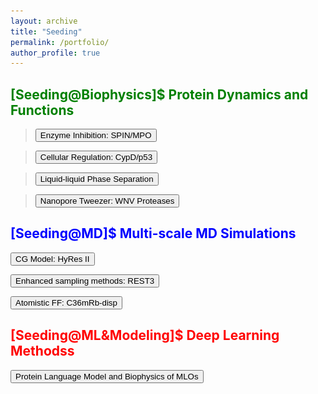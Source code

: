 ```yaml
---
layout: archive
title: "Seeding"
permalink: /portfolio/
author_profile: true
---
```


<script>
function toggleVisibility(section) {
  var x = document.getElementById(section);
  if (x.style.display === "none") {
    x.style.display = "block";
  } else {
    x.style.display = "none";
  }
}
</script>

## <span style="color: green;">[Seeding@Biophysics]$ Protein Dynamics and Functions</span>
><button onclick="toggleVisibility('spinMPO')">Enzyme Inhibition: SPIN/MPO</button>
<div id="spinMPO" style="display:none;">
<u>S</u>taphylococcal <u>P</u>eroxidase <u>IN</u>hibitor, SPIN, can bind to Human Myeloperoxidase (MPO) enzyme and inhibits the enzyme activities to prevent immune killing.

<img src="/images/spin.png" alt="SPIN&MPO">

<p>Studies have identified a disorder-to-order transition on SPIN's N-terminal domain (NTD), which functions to inhibit the enzyme activity. However, the details of SPIN's functional mechanisms lack understanding.</p>

<p>Here, we studied two SPIN homologs that present high sequence identity but different inhibitory abilities. By performing atomistic simulations, we discovered different binding and folding mechanisms adopted by two homologs, which could help to explain their functional discrepancies. <a href="https://www.frontiersin.org/articles/10.3389/fmolb.2023.1130189/full">Read more here.</a></p>
</div>

><button onclick="toggleVisibility('cypDp53')">Cellular Regulation: CypD/p53</button>
<div id="cypDp53" style="display:none;">
Cyclophilin D (CypD) is one crucial confirmed component of mitochondrial permeability transition pore (mPTP) regulator, which will be regulated by p53 N-terminal domain (p53-NTD).

<img src="/images/cypd.png" alt="CypD/p53">

<p>Here, we studied the dynamic interactions between p53-NTD and CypD. We observed a p53-NTD binding surface on CypD, which were further identified by NMR experiments. The electornic interactions are found to be the driven forces for CypD/p53-NTD interactions. <a href="https://pubmed.ncbi.nlm.nih.gov/35341741/">Read more here.</a></p>
</div>

><button onclick="toggleVisibility('llps')">Liquid-liquid Phase Separation</button>
<div id="llps" style="display:none;">
Liquid-liquid phase separation (LLPS) is one critical phenomena populated in cells that help biomolecules organization, regulation, and function. There are many signficant factors that may affect biomolecular phase separations. Particularly, the secondary structure dynamics play significant roles in regulating LLPS. 

<img src="/images/llps_2nd.png" alt="LLPS&2nd">

<p>Here, we studied how the dynamics of IDP secondary structures could affect their LLPS properties.</p> 

<video controls width="250">
    <source src="/images/from_cond.mp4" type="video/mp4">
</video>
<video controls width="250">
    <source src="/images/from_disp.mp4" type="video/mp4">
</video>

<p>Our simulations suggests how mutations could affect LLPS by affecting the protein secondary strcutures. <a href="https://pubs.acs.org/doi/full/10.1021/jacs.3c09195">Read more here.</a></p>
</div>

><button onclick="toggleVisibility('ClyA')">Nanopore Tweezer: WNV Proteases</button>
<div id="ClyA" style="display:none;">
The nanopore tweezer is advanced in capturing the conformational dynamics of protein at single molecular level! MD simulations, on the other hand, can offer the significant molecular insights to resolve the current signal related conformations! The combination of two methods can achieve 1+1 >> 2 effects!

<img src="/images/clya.png" alt="clya">

<p>Here, we applied nanopore tweezer as a powerful tool to investigate the conformational dynamics of West Nile Virus NS2B/NS3 proteases, which are potential drug target for WNV infection treatments. Our simulations identified a significant protein binding position on ClyA, which could be specifically engineered to capture NS2B/NS3 dynamics regarding their functional activities. <a href="https://www.sciencedirect.com/science/article/abs/pii/S0006349524007409?dgcid=coauthor">Read more here.</a></p>
</div>


## <span style="color: blue;">[Seeding@MD]$ Multi-scale MD Simulations</span>
<button onclick="toggleVisibility('hyres')">CG Model: HyRes II</button>
<div id="hyres" style="display:none;">
<video controls width="450">
    <source src="/images/hyres_ani_update.mp4" type="video/mp4">
</video>
<p><a href="https://pubs.rsc.org/en/content/articlelanding/2017/cp/c7cp06736d">HyRes, </a><a href="https://pubs.acs.org/doi/full/10.1021/acs.jcim.2c00974">HyRes II.</a></p>

HyRes, the hydrid resolution coarse-grained model, was first developed by <a href="https://scholar.google.com/citations?user=Lz-OnFEAAAAJ">Dr. Liu</a>, with qualitative predictions towards IDP secondary structures. The model has been further optimzied to more quantatatively to study IDP non-specific interactions and secondary structures. 

<p>HyRes II presents high accuracy and performance when studing long-time scale (like <a href="https://pubs.acs.org/doi/full/10.1021/jacs.3c09195">llps.</a>) and complex system dynamics (like <a href="https://www.biorxiv.org/content/10.1101/2024.05.14.594247v1">proteases in ClyA nanopore.</a>).</p>

<p>If you are interested, the model can be achieved at:</p>
<p><a href="https://github.com/lslumass/HyRes_GPU">GitHub_link.</a></p>
<p>HyRes II is now compiled with OpenMM and enabled GPU acceleration!</p>

</div>

<button onclick="toggleVisibility('rest3')">Enhanced sampling methods: REST3</button>
<div id="rest3" style="display:none;">
Replica Exchange with Solute Tempering (REST) is helpful in accelerating the explicited simulations. However, REST2 artifically scaled down the solute-solvent interactions under high temperature conditions, which over-compacted IDPs
<p><img src="/images/rest.png" alt="REST3"></p>
<p>Here, we treat the solue-solvent parameter freely and re-adjust it to approximatedly reproduce the optimal sampling under high temperatures. <a href="https://pubs.acs.org/doi/full/10.1021/acs.jctc.2c01139">Read more here.</a></p>

</div>

<button onclick="toggleVisibility('c36mdisp')">Atomistic FF: C36mRb-disp</button>
<div id="c36mdisp" style="display:none;">
Recent years have witnessed drastic improvements in general-purpose explicit solvent protein force fields, partially driven by the need to study intrinsically disordered proteins (IDPs), and yet the state-of-the-art force fields such as CHARMM36m (c36m) and a99SB-disp still provide different performances in simulating disordered protein states, where c36m has a bias toward overcompaction for large IDPs.

<p><img src="/images/c36m_disp.jpeg" alt="C36mRb_disp"></p>
<p>Here, we examine the performance of c36m and a99SB-disp in describing the stabilities of a set of 46 amino acid backbone and side chain pairs in various configurations. We found that c36m systematically predicts stronger interactions compared to a99SB-disp.
Guided by free energy decomposition, we evaluated if revising the charges alone could alleviate the severe overstabilization of salt bridges of c36m(w) vs a99SB-disp. The results suggested that the direct modification of protein–water interactions is also necessary. Toward this end, we proposed a tentative modification to c36m, referred to as c36mrb-disp, which combines modified Arg side chain charges, retuned backbone hydrogen bonding strength, and the a99SB-disp water model.
<a href="https://pubs.acs.org/doi/10.1021/acs.jpcb.4c04777">Read more here.</a></p>

</div>


## <span style="color: red;">[Seeding@ML&Modeling]$ Deep Learning Methodss</span>
<button onclick="toggleVisibility('LLM_MLO')">Protein Language Model and Biophysics of MLOs</button>
<div id="LLM_MLO" style="display:none;">

Details in progress...

<img src="/images/llp_example.png" alt="Protein_Language_Model">


</div>




